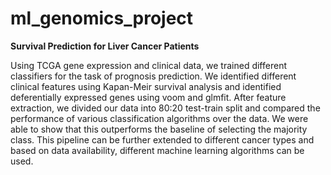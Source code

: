# ml_genomics_project

**Survival Prediction for Liver Cancer Patients**

Using TCGA gene expression and clinical data, we trained different classifiers for the task of prognosis prediction. We identified different clinical features 
using Kapan-Meir survival analysis and identified deferentially expressed genes using voom and glmfit. After feature extraction, we divided our data into 80:20 
test-train split and compared the performance of various classification algorithms over the data. We were able to show that this outperforms the baseline of selecting 
the majority class. This pipeline can be further extended to different cancer types and based on data availability, different machine learning algorithms can be used.
